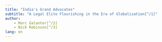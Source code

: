 ```yaml
---
title: "India's Grand Advocates"
subtitle: "A Legal Elite Flourishing in the Era of Globalization[^/1]"
author:
    - Marc Galanter[^/2]
    - Nick Robinson[^/3]
lang: en
---
```



[^/1]: An earlier version of this paper was presented at the conference on "The Indian Legal Profession in the
Age of Globalization," Harvard Law School, Cambridge, MA, April 13--14, 2012 and at the Law and
Society Association Annual Conference in Boston, MA, May 30 to June 2, 2013. The authors would like to
thank Anu Agnihotri, Swethaa Ballakrishnen, Nikhil Chandra, Abhinav Chandrachud, Rajeev Dhavan,
John Flood, Menaka Guruswamy, Arundhati Katju, Vikram Khanna, Jayanth Krishnan, Pavan Mamidi,
James Nedumpura, Karuna Nundy, Avi Singh, Rahul Singh, Tushna Thapliyal, Dave Trubek, David
Wilkins, and not least the many anonymous advocates who generously gave their time and insight.

[^/2]: John & Rylla Bosshard Professor Emeritus of Law and South Asian Studies, University of Wisconsin--Madison.

[^/3]: Research Fellow, Program on the Legal Profession, Harvard Law School. Visiting Fellow, Centre for
Policy Research.

